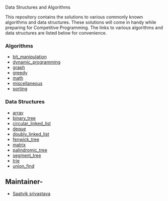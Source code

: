 Data Structures and Algorithms


This repository contains the solutions to various commonly known algorithms and data structures. These solutions will come in handy while preparing for Competitive Programming. The links to various algorithms and data structures are listed below for convenience. 

### Algorithms

* [bit_manipulation](python-dsa/algorithms/bit_manipulation/)
* [dynamic_programming](python-dsa/algorithms/dynamic_programming/)
* [graph](python-dsa/algorithms/graph/)
* [greedy](python-dsa/algorithms/greedy/)
* [math](python-dsa/algorithms/math/)
* [miscellaneous](python-dsa/algorithms/miscellaneous/)
* [sorting](python-dsa/algorithms/sorting/)


### Data Structures

* [array](python-dsa/datastrucutre/array/)
* [binary_tree](python-dsa/datastrucutre/binary_tree/)
* [circular_linked_list](python-dsa/datastrucutre/circular_linked_list/)
* [deque](python-dsa/datastrucutre/deque/)
* [doubly_linked_list](python-dsa/datastrucutre/doubly_linked_list/)
* [fenwick_tree](python-dsa/datastrucutre/fenwick_tree/)
* [matrix](python-dsa/datastrucutre/matrix/)
* [palindromic_tree](python-dsa/datastrucutre/palindromic_tree/)
* [segment_tree](python-dsa/datastrucutre/segment_tree/)
* [trie](python-dsa/datastrucutre/trie/)
* [union_find](python-dsa/datastrucutre/union_find/)

## Maintainer-

* [Saatvik srivastava](https://github.com/saatvik25)
